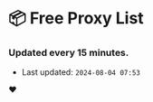 # :package: Free Proxy List
### Updated every 15 minutes.

- Last updated: `2024-08-04 07:53`

:heart:
